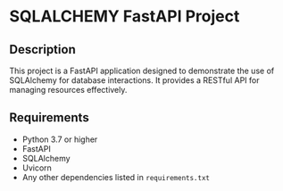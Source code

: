 # SQLALCHEMY FastAPI Project

## Description
This project is a FastAPI application designed to demonstrate the use of SQLAlchemy for database interactions. It provides a RESTful API for managing resources effectively.

## Requirements
- Python 3.7 or higher
- FastAPI
- SQLAlchemy
- Uvicorn
- Any other dependencies listed in `requirements.txt`